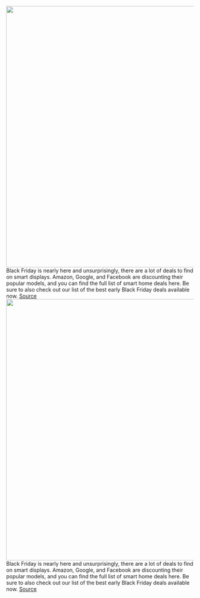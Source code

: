 <img src='https://cdn.vox-cdn.com/thumbor/4AQTjgYZwuYHkH3wv9kg8KlZFJ4=/0x0:2040x1360/1200x675/filters:focal(872x708:1198x1034)/cdn.vox-cdn.com/uploads/chorus_image/image/69461641/dseifert_191123_3810_0011.0.jpg' width='700px' /><br/>
Black Friday is nearly here and unsurprisingly, there are a lot of deals to find on smart displays. Amazon, Google, and Facebook are discounting their popular models, and you can find the full list of smart home deals here. Be sure to also check out our list of the best early Black Friday deals available now.
<a href='https://www.theverge.com/22535003/best-smart-displays-alexa-google-echo-nest'> Source <a/><img src='https://cdn.vox-cdn.com/thumbor/4AQTjgYZwuYHkH3wv9kg8KlZFJ4=/0x0:2040x1360/1200x675/filters:focal(872x708:1198x1034)/cdn.vox-cdn.com/uploads/chorus_image/image/69461641/dseifert_191123_3810_0011.0.jpg' width='700px' /><br/>
Black Friday is nearly here and unsurprisingly, there are a lot of deals to find on smart displays. Amazon, Google, and Facebook are discounting their popular models, and you can find the full list of smart home deals here. Be sure to also check out our list of the best early Black Friday deals available now.
<a href='https://www.theverge.com/22535003/best-smart-displays-alexa-google-echo-nest'> Source <a/>